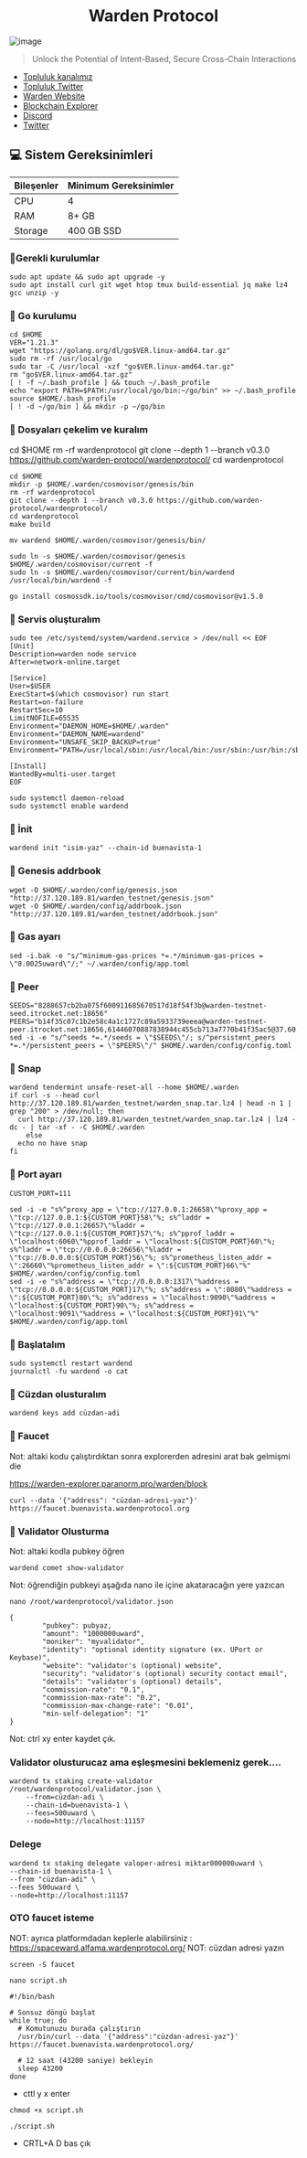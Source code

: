 <h1 align="center"> Warden Protocol </h1>


![image](https://github.com/molla202/Warden-Protocol/assets/91562185/32f62d0a-d2b1-4dfa-9b6a-60395461025f)



> Unlock the Potential of Intent-Based, Secure Cross-Chain Interactions



 * [Topluluk kanalımız](https://t.me/corenodechat)<br>
 * [Topluluk Twitter](https://twitter.com/corenodeHQ)<br>
 * [Warden Website](https://wardenprotocol.org/)<br>
 * [Blockchain Explorer](https://warden-explorer.paranorm.pro/warden/block)<br>
 * [Discord](https://discord.gg/gbPAKUhH)<br>
 * [Twitter](https://twitter.com/wardenprotocol)<br>

## 💻 Sistem Gereksinimleri
| Bileşenler | Minimum Gereksinimler | 
| ------------ | ------------ |
| CPU |	4|
| RAM	| 8+ GB |
| Storage	| 400 GB SSD |

### 🚧Gerekli kurulumlar
```
sudo apt update && sudo apt upgrade -y
sudo apt install curl git wget htop tmux build-essential jq make lz4 gcc unzip -y
```

### 🚧 Go kurulumu
```
cd $HOME
VER="1.21.3"
wget "https://golang.org/dl/go$VER.linux-amd64.tar.gz"
sudo rm -rf /usr/local/go
sudo tar -C /usr/local -xzf "go$VER.linux-amd64.tar.gz"
rm "go$VER.linux-amd64.tar.gz"
[ ! -f ~/.bash_profile ] && touch ~/.bash_profile
echo "export PATH=$PATH:/usr/local/go/bin:~/go/bin" >> ~/.bash_profile
source $HOME/.bash_profile
[ ! -d ~/go/bin ] && mkdir -p ~/go/bin
```

### 🚧 Dosyaları çekelim ve kuralım

cd $HOME
rm -rf wardenprotocol
git clone --depth 1 --branch v0.3.0 https://github.com/warden-protocol/wardenprotocol/
cd wardenprotocol
```
cd $HOME
mkdir -p $HOME/.warden/cosmovisor/genesis/bin
rm -rf wardenprotocol
git clone --depth 1 --branch v0.3.0 https://github.com/warden-protocol/wardenprotocol/
cd wardenprotocol
make build
```
```
mv wardend $HOME/.warden/cosmovisor/genesis/bin/
```
```
sudo ln -s $HOME/.warden/cosmovisor/genesis $HOME/.warden/cosmovisor/current -f
sudo ln -s $HOME/.warden/cosmovisor/current/bin/wardend /usr/local/bin/wardend -f
```
```
go install cosmossdk.io/tools/cosmovisor/cmd/cosmovisor@v1.5.0
```
### 🚧 Servis oluşturalım
```
sudo tee /etc/systemd/system/wardend.service > /dev/null << EOF
[Unit]
Description=warden node service
After=network-online.target

[Service]
User=$USER
ExecStart=$(which cosmovisor) run start
Restart=on-failure
RestartSec=10
LimitNOFILE=65535
Environment="DAEMON_HOME=$HOME/.warden"
Environment="DAEMON_NAME=wardend"
Environment="UNSAFE_SKIP_BACKUP=true"
Environment="PATH=/usr/local/sbin:/usr/local/bin:/usr/sbin:/usr/bin:/sbin:/bin:/usr/games:/usr/local/games:/snap/bin:$HOME/.warden/cosmovisor/current/bin"

[Install]
WantedBy=multi-user.target
EOF
```
```
sudo systemctl daemon-reload
sudo systemctl enable wardend
```
### 🚧 İnit
```
wardend init "isim-yaz" --chain-id buenavista-1
```
### 🚧 Genesis addrbook
```
wget -O $HOME/.warden/config/genesis.json "http://37.120.189.81/warden_testnet/genesis.json"
wget -O $HOME/.warden/config/addrbook.json "http://37.120.189.81/warden_testnet/addrbook.json"
```
### 🚧 Gas ayarı
```
sed -i.bak -e "s/^minimum-gas-prices *=.*/minimum-gas-prices = \"0.0025uward\"/;" ~/.warden/config/app.toml
```
### 🚧 Peer
```
SEEDS="8288657cb2ba075f600911685670517d18f54f3b@warden-testnet-seed.itrocket.net:18656"
PEERS="b14f35c07c1b2e58c4a1c1727c89a5933739eeea@warden-testnet-peer.itrocket.net:18656,61446070887838944c455cb713a7770b41f35ac5@37.60.249.101:26656,0be8cf6de2a01a6dc7adb29a801722fe4d061455@65.109.115.100:27060,dc0122e37c203dec43306430a1f1879650653479@37.27.97.16:26656,8288657cb2ba075f600911685670517d18f54f3b@65.108.231.124:18656"
sed -i -e "s/^seeds *=.*/seeds = \"$SEEDS\"/; s/^persistent_peers *=.*/persistent_peers = \"$PEERS\"/" $HOME/.warden/config/config.toml
```
### 🚧 Snap
```
wardend tendermint unsafe-reset-all --home $HOME/.warden
if curl -s --head curl http://37.120.189.81/warden_testnet/warden_snap.tar.lz4 | head -n 1 | grep "200" > /dev/null; then
  curl http://37.120.189.81/warden_testnet/warden_snap.tar.lz4 | lz4 -dc - | tar -xf - -C $HOME/.warden
    else
  echo no have snap
fi

```

### 🚧 Port ayarı
```
CUSTOM_PORT=111

sed -i -e "s%^proxy_app = \"tcp://127.0.0.1:26658\"%proxy_app = \"tcp://127.0.0.1:${CUSTOM_PORT}58\"%; s%^laddr = \"tcp://127.0.0.1:26657\"%laddr = \"tcp://127.0.0.1:${CUSTOM_PORT}57\"%; s%^pprof_laddr = \"localhost:6060\"%pprof_laddr = \"localhost:${CUSTOM_PORT}60\"%; s%^laddr = \"tcp://0.0.0.0:26656\"%laddr = \"tcp://0.0.0.0:${CUSTOM_PORT}56\"%; s%^prometheus_listen_addr = \":26660\"%prometheus_listen_addr = \":${CUSTOM_PORT}66\"%" $HOME/.warden/config/config.toml
sed -i -e "s%^address = \"tcp://0.0.0.0:1317\"%address = \"tcp://0.0.0.0:${CUSTOM_PORT}17\"%; s%^address = \":8080\"%address = \":${CUSTOM_PORT}80\"%; s%^address = \"localhost:9090\"%address = \"localhost:${CUSTOM_PORT}90\"%; s%^address = \"localhost:9091\"%address = \"localhost:${CUSTOM_PORT}91\"%" $HOME/.warden/config/app.toml
```
### 🚧 Başlatalım
```
sudo systemctl restart wardend
journalctl -fu wardend -o cat
```


### 🚧 Cüzdan olusturalım
```
wardend keys add cüzdan-adi
```
### 🚧 Faucet
Not: altaki kodu çalıştırdıktan sonra explorerden adresini arat bak gelmişmi die

https://warden-explorer.paranorm.pro/warden/block
```
curl --data '{"address": "cüzdan-adresi-yaz"}' https://faucet.buenavista.wardenprotocol.org
```
### 🚧 Validator Olusturma
Not: altaki kodla pubkey öğren
```
wardend comet show-validator
```
Not: öğrendiğin pubkeyi aşağıda nano ile içine akataracağın yere yazıcan
```
nano /root/wardenprotocol/validator.json
```
```
{
        "pubkey": pubyaz,
        "amount": "1000000uward",
        "moniker": "myvalidator",
        "identity": "optional identity signature (ex. UPort or Keybase)",
        "website": "validator's (optional) website",
        "security": "validator's (optional) security contact email",
        "details": "validator's (optional) details",
        "commission-rate": "0.1",
        "commission-max-rate": "0.2",
        "commission-max-change-rate": "0.01",
        "min-self-delegation": "1"
}
```
Not: ctrl xy enter kaydet çık.
### Validator olusturucaz ama eşleşmesini beklemeniz gerek....
```
wardend tx staking create-validator /root/wardenprotocol/validator.json \
    --from=cüzdan-adi \
    --chain-id=buenavista-1 \
    --fees=500uward \
    --node=http://localhost:11157
```
### Delege 
```
wardend tx staking delegate valoper-adresi miktar000000uward \
--chain-id buenavista-1 \
--from "cüzdan-adi" \
--fees 500uward \
--node=http://localhost:11157
```

### OTO faucet isteme 
NOT: ayrıca platformdadan keplerle alabilirsiniz : https://spaceward.alfama.wardenprotocol.org/
NOT: cüzdan adresi yazın
```
screen -S faucet
```
```
nano script.sh
```
```
#!/bin/bash

# Sonsuz döngü başlat
while true; do
  # Komutunuzu burada çalıştırın
  /usr/bin/curl --data '{"address":"cüzdan-adresi-yaz"}' https://faucet.buenavista.wardenprotocol.org/

  # 12 saat (43200 saniye) bekleyin
  sleep 43200
done
```

- cttl y x enter
```
chmod +x script.sh
```
```
./script.sh
```
- CRTL+A D  bas çık
